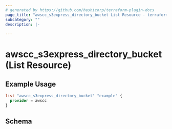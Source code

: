 ```yaml
---
# generated by https://github.com/hashicorp/terraform-plugin-docs
page_title: "awscc_s3express_directory_bucket List Resource - terraform-provider-awscc"
subcategory: ""
description: |-
  
---
```


# awscc_s3express_directory_bucket (List Resource)



## Example Usage

```terraform
list "awscc_s3express_directory_bucket" "example" {
  provider = awscc
}
```

<!-- schema generated by tfplugindocs -->
## Schema
